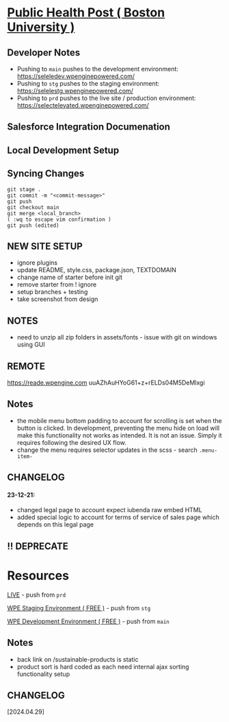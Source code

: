 # [Public Health Post ( Boston University )](https://phpost.wpenginepowered.com)

## Developer Notes
- Pushing to `main` pushes to the development environment: https://seleledev.wpenginepowered.com/
- Pushing to `stg` pushes to the staging environment: https://selelestg.wpenginepowered.com/
- Pushing to `prd` pushes to the live site / production environment: https://selectelevated.wpenginepowered.com/

## Salesforce Integration Documenation


## Local Development Setup


## Syncing Changes
```
git stage .
git commit -m "<commit-message>"
git push
git checkout main
git merge <local_branch>
( :wq to escape vim confirmation )
git push (edited) 
```


## NEW SITE SETUP
- ignore plugins
- update README, style.css, package.json, TEXTDOMAIN
- change name of starter before init git
- remove starter from ! ignore
- setup branches + testing
- take screenshot from design


## NOTES
- need to unzip all zip folders in assets/fonts - issue with git on windows using GUI




## REMOTE
https://reade.wpengine.com
uuAZhAuHYoG61+z+rELDs04M5DeMlxgi


## Notes
- the mobile menu bottom padding to account for scrolling is set when the button is clicked. In development, preventing the menu hide on load will make this functionality not works as intended. It is not an issue. Simply it requires following the desired UX flow.
- change the menu requires selector updates in the scss - search `.menu-item-`


## CHANGELOG

#### 23-12-21:
- changed legal page to account expect iubenda raw embed HTML
- added special logic to account for terms of service of sales page which depends on this legal page








## !! DEPRECATE



# Resources
[LIVE](https://reade.com) - push from `prd`

[WPE Staging Environment ( FREE )](https://readestg.wpengine.com) - push from `stg`

[WPE Development Environment ( FREE )](https://readedev.wpengine.com)  - push from `main`



## Notes
- back link on /sustainable-products is static
- product sort is hard coded as each need internal ajax sorting functionality setup


## CHANGELOG
[2024.04.29]
